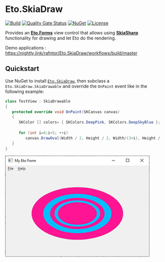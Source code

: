 # Eto.SkiaDraw

[![Build](https://github.com/rafntor/Eto.SkiaDraw/actions/workflows/build.yml/badge.svg)](https://github.com/rafntor/Eto.SkiaDraw/actions/workflows/build.yml)
[![Quality Gate Status](https://sonarcloud.io/api/project_badges/measure?project=rafntor_Eto.SkiaDraw&metric=alert_status)](https://sonarcloud.io/summary/new_code?id=rafntor_Eto.SkiaDraw)
[![NuGet](http://img.shields.io/nuget/v/Eto.SkiaDraw.svg)](https://www.nuget.org/packages/Eto.SkiaDraw/)
[![License](https://img.shields.io/github/license/rafntor/Eto.SkiaDraw)](LICENSE)

Provides an [**Eto.Forms**](https://github.com/picoe/Eto) view control that
allows using [**SkiaSharp**](https://github.com/mono/SkiaSharp)
functionality for drawing and let Eto do the rendering.

Demo applications : https://nightly.link/rafntor/Eto.SkiaDraw/workflows/build/master

## Quickstart

Use NuGet to install [`Eto.SkiaDraw`](https://www.nuget.org/packages/Eto.SkiaDraw/), then subclass a `Eto.SkiaDraw.SkiaDrawable` and override the `OnPaint` event like in the following example:
```cs
class TestView : SkiaDrawable
{
   protected override void OnPaint(SKCanvas canvas)
   {
      SKColor [] colors= { SKColors.DeepPink, SKColors.DeepSkyBlue };

      for (int i=0;i<5; ++i)
         canvas.DrawOval(Width / 2, Height / 2, Width/(3+i), Height / (3+i), new SKPaint() { Color = colors[i % 2] });
   }
}
```

![](./quickstart.png)  
